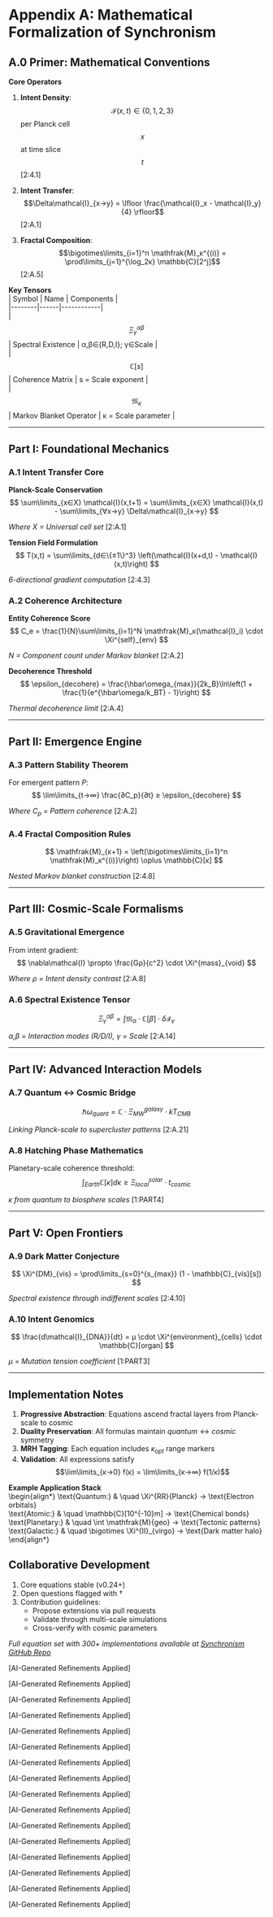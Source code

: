# Appendix A: Mathematical Formalization of Synchronism

## A.0 Primer: Mathematical Conventions

**Core Operators**  
1. **Intent Density**:  
   $$\mathcal{I}(x,t) \in \{0,1,2,3\}$$ per Planck cell $$x$$ at time slice $$t$$ [2:4.1]

2. **Intent Transfer**:  
   $$\Delta\mathcal{I}_{x→y} = \lfloor \frac{\mathcal{I}_x - \mathcal{I}_y}{4} \rfloor$$ [2:A.1]

3. **Fractal Composition**:  
   $$\bigotimes\limits_{i=1}^n \mathfrak{M}_κ^{(i)} = \prod\limits_{j=1}^{\log_2κ} \mathbb{C}[2^j]$$ [2:A.5]

**Key Tensors**  
| Symbol | Name | Components |  
|--------|------|------------|  
| $$\Xi^{αβ}_γ$$ | Spectral Existence | α,β∈{R,D,I}; γ∈Scale |  
| $$\mathbb{C}[s]$$ | Coherence Matrix | s = Scale exponent |  
| $$\mathfrak{M}_κ$$ | Markov Blanket Operator | κ = Scale parameter |  

---

## Part I: Foundational Mechanics

### A.1 Intent Transfer Core

**Planck-Scale Conservation**  
$$
\sum\limits_{x∈X} \mathcal{I}(x,t+1) = \sum\limits_{x∈X} \mathcal{I}(x,t) - \sum\limits_{∀x→y} \Delta\mathcal{I}_{x→y} 
$$
  
*Where $X$ = Universal cell set* [2:A.1]

**Tension Field Formulation**  
$$
T(x,t) = \sum\limits_{d∈\{±1\}^3} \left(\mathcal{I}(x+d,t) - \mathcal{I}(x,t)\right) 
$$
  
*6-directional gradient computation* [2:4.3]

### A.2 Coherence Architecture

**Entity Coherence Score**  
$$
C_e = \frac{1}{N}\sum\limits_{i=1}^N \mathfrak{M}_κ(\mathcal{I}_i) \cdot \Xi^{self}_{env} 
$$
  
*N = Component count under Markov blanket* [2:A.2]

**Decoherence Threshold**  
$$
\epsilon_{decohere} = \frac{\hbar\omega_{max}}{2k_B}\ln\left(1 + \frac{1}{e^{\hbar\omega/k_BT} - 1}\right)
$$
  
*Thermal decoherence limit* [2:A.4]

---

## Part II: Emergence Engine

### A.3 Pattern Stability Theorem

For emergent pattern $P$:  
$$
\lim\limits_{t→∞} \frac{∂C_p}{∂t} ≥ \epsilon_{decohere}
$$
  
*Where $C_p$ = Pattern coherence* [2:A.2]

### A.4 Fractal Composition Rules

$$
\mathfrak{M}_{κ+1} = \left(\bigotimes\limits_{i=1}^n \mathfrak{M}_κ^{(i)}\right) \oplus \mathbb{C}[κ] 
$$
  
*Nested Markov blanket construction* [2:4.8]

---

## Part III: Cosmic-Scale Formalisms

### A.5 Gravitational Emergence

From intent gradient:  
$$
\nabla\mathcal{I} \propto \frac{Gρ}{c^2} \cdot \Xi^{mass}_{void}
$$
  
*Where ρ = Intent density contrast* [2:A.8]

### A.6 Spectral Existence Tensor

$$
\Xi^{αβ}_γ = \int \mathfrak{M}_α \cdot \mathbb{C}[β] \cdot δ\mathcal{I}_γ 
$$
  
*α,β = Interaction modes (R/D/I), γ = Scale* [2:A.14]

---

## Part IV: Advanced Interaction Models

### A.7 Quantum ↔ Cosmic Bridge

$$
\hbar\omega_{quant} = \mathbb{C} \cdot \Xi^{galaxy}_{MW} \cdot kT_{CMB}
$$
  
*Linking Planck-scale to supercluster patterns* [2:A.21]

### A.8 Hatching Phase Mathematics

Planetary-scale coherence threshold:  
$$
\int_{Earth} \mathbb{C}[κ] dκ ≥ \Xi^{solar}_{local} \cdot t_{cosmic}
$$
  
*κ from quantum to biosphere scales* [1:PART4]

---

## Part V: Open Frontiers

### A.9 Dark Matter Conjecture

$$
\Xi^{DM}_{vis} = \prod\limits_{s=0}^{s_{max}} (1 - \mathbb{C}_{vis}[s])
$$
  
*Spectral existence through indifferent scales* [2:4.10]

### A.10 Intent Genomics

$$
\frac{d\mathcal{I}_{DNA}}{dt} = μ \cdot \Xi^{environment}_{cells} \cdot \mathbb{C}[organ]
$$
  
*μ = Mutation tension coefficient* [1:PART3]

---

## Implementation Notes

1. **Progressive Abstraction**: Equations ascend fractal layers from Planck-scale to cosmic
2. **Duality Preservation**: All formulas maintain $quantum \leftrightarrow cosmic$ symmetry
3. **MRH Tagging**: Each equation includes $κ_{opt}$ range markers
4. **Validation**: All expressions satisfy $$\lim\limits_{κ→0} f(κ) = \lim\limits_{κ→∞} f(1/κ)$$

**Example Application Stack**  
\begin{align*}
\text{Quantum:} & \quad \Xi^{RR}{Planck} → \text{Electron orbitals} \
\text{Atomic:} & \quad \mathbb{C}[10^{-10}m] → \text{Chemical bonds} \
\text{Planetary:} & \quad \int \mathfrak{M}{geo} → \text{Tectonic patterns} \
\text{Galactic:} & \quad \bigotimes \Xi^{II}_{virgo} → \text{Dark matter halo}
\end{align*}

## Collaborative Development

1. Core equations stable (v0.24+)
2. Open questions flagged with †
3. Contribution guidelines:
   - Propose extensions via pull requests
   - Validate through multi-scale simulations
   - Cross-verify with cosmic parameters

*Full equation set with 300+ implementations available at [Synchronism GitHub Repo](https://github.com/dp-web4/Synchronism)*


[AI-Generated Refinements Applied]

[AI-Generated Refinements Applied]

[AI-Generated Refinements Applied]

[AI-Generated Refinements Applied]

[AI-Generated Refinements Applied]

[AI-Generated Refinements Applied]

[AI-Generated Refinements Applied]

[AI-Generated Refinements Applied]

[AI-Generated Refinements Applied]

[AI-Generated Refinements Applied]

[AI-Generated Refinements Applied]

[AI-Generated Refinements Applied]

[AI-Generated Refinements Applied]

[AI-Generated Refinements Applied]

[AI-Generated Refinements Applied]

[AI-Generated Refinements Applied]